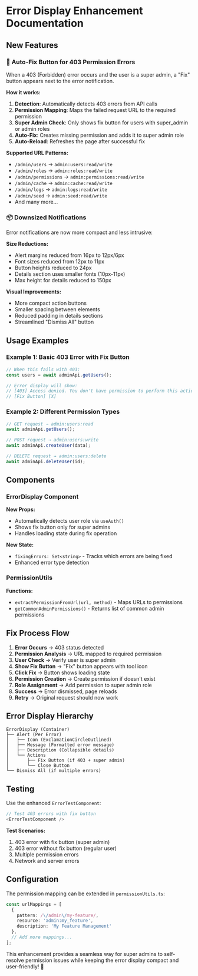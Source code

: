 # Error Display Enhancement Documentation

## New Features

### 🔧 **Auto-Fix Button for 403 Permission Errors**

When a 403 (Forbidden) error occurs and the user is a super admin, a "Fix" button appears next to the error notification.

**How it works:**
1. **Detection**: Automatically detects 403 errors from API calls
2. **Permission Mapping**: Maps the failed request URL to the required permission
3. **Super Admin Check**: Only shows fix button for users with super_admin or admin roles
4. **Auto-Fix**: Creates missing permission and adds it to super admin role
5. **Auto-Reload**: Refreshes the page after successful fix

**Supported URL Patterns:**
- `/admin/users` → `admin:users:read/write`
- `/admin/roles` → `admin:roles:read/write`
- `/admin/permissions` → `admin:permissions:read/write`
- `/admin/cache` → `admin:cache:read/write`
- `/admin/logs` → `admin:logs:read/write`
- `/admin/seed` → `admin:seed:read/write`
- And many more...

### 📦 **Downsized Notifications**

Error notifications are now more compact and less intrusive:

**Size Reductions:**
- Alert margins reduced from 16px to 12px/6px
- Font sizes reduced from 12px to 11px
- Button heights reduced to 24px
- Details section uses smaller fonts (10px-11px)
- Max height for details reduced to 150px

**Visual Improvements:**
- More compact action buttons
- Smaller spacing between elements
- Reduced padding in details sections
- Streamlined "Dismiss All" button

## Usage Examples

### Example 1: Basic 403 Error with Fix Button
```typescript
// When this fails with 403:
const users = await adminApi.getUsers();

// Error display will show:
// [403] Access denied. You don't have permission to perform this action. (ERR_BAD_REQUEST)
// [Fix Button] [X]
```

### Example 2: Different Permission Types
```typescript
// GET request → admin:users:read
await adminApi.getUsers();

// POST request → admin:users:write  
await adminApi.createUser(data);

// DELETE request → admin:users:delete
await adminApi.deleteUser(id);
```

## Components

### ErrorDisplay Component
**New Props:**
- Automatically detects user role via `useAuth()`
- Shows fix button only for super admins
- Handles loading state during fix operation

**New State:**
- `fixingErrors: Set<string>` - Tracks which errors are being fixed
- Enhanced error type detection

### PermissionUtils
**Functions:**
- `extractPermissionFromUrl(url, method)` - Maps URLs to permissions
- `getCommonAdminPermissions()` - Returns list of common admin permissions

## Fix Process Flow

1. **Error Occurs** → 403 status detected
2. **Permission Analysis** → URL mapped to required permission
3. **User Check** → Verify user is super admin
4. **Show Fix Button** → "Fix" button appears with tool icon
5. **Click Fix** → Button shows loading state
6. **Permission Creation** → Create permission if doesn't exist
7. **Role Assignment** → Add permission to super admin role
8. **Success** → Error dismissed, page reloads
9. **Retry** → Original request should now work

## Error Display Hierarchy

```
ErrorDisplay (Container)
├── Alert (Per Error)
│   ├── Icon (ExclamationCircleOutlined)
│   ├── Message (Formatted error message)
│   ├── Description (Collapsible details)
│   └── Actions
│       ├── Fix Button (if 403 + super admin)
│       └── Close Button
└── Dismiss All (if multiple errors)
```

## Testing

Use the enhanced `ErrorTestComponent`:
```typescript
// Test 403 errors with fix button
<ErrorTestComponent />
```

**Test Scenarios:**
1. 403 error with fix button (super admin)
2. 403 error without fix button (regular user)
3. Multiple permission errors
4. Network and server errors

## Configuration

The permission mapping can be extended in `permissionUtils.ts`:
```typescript
const urlMappings = [
  { 
    pattern: /\/admin\/my-feature/, 
    resource: 'admin:my_feature', 
    description: 'My Feature Management' 
  },
  // Add more mappings...
];
```

This enhancement provides a seamless way for super admins to self-resolve permission issues while keeping the error display compact and user-friendly! 🎉
